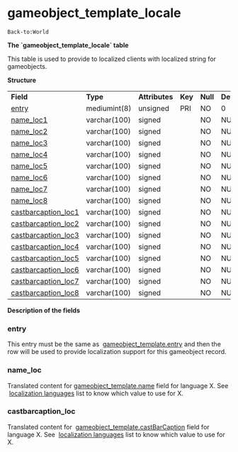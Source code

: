 # gameobject\_template\_locale

`Back-to:World`

**The \`gameobject\_template\_locale\` table**

This table is used to provide to localized clients with localized string for gameobjects.

**Structure**

|                                                                        |              |                |         |          |             |           |             |
|------------------------------------------------------------------------|--------------|----------------|---------|----------|-------------|-----------|-------------|
| **Field**                                                              | **Type**     | **Attributes** | **Key** | **Null** | **Default** | **Extra** | **Comment** |
| [entry](#gameobject_template_locale-entry)                             | mediumint(8) | unsigned       | PRI     | NO       | 0           |           |             |
| [name\_loc1](#gameobject_template_locale-name_loc)                     | varchar(100) | signed         |         | NO       | NULL        |           |             |
| [name\_loc2](#gameobject_template_locale-name_loc)                     | varchar(100) | signed         |         | NO       | NULL        |           |             |
| [name\_loc3](#gameobject_template_locale-name_loc)                     | varchar(100) | signed         |         | NO       | NULL        |           |             |
| [name\_loc4](#gameobject_template_locale-name_loc)                     | varchar(100) | signed         |         | NO       | NULL        |           |             |
| [name\_loc5](#gameobject_template_locale-name_loc)                     | varchar(100) | signed         |         | NO       | NULL        |           |             |
| [name\_loc6](#gameobject_template_locale-name_loc)                     | varchar(100) | signed         |         | NO       | NULL        |           |             |
| [name\_loc7](#gameobject_template_locale-name_loc)                     | varchar(100) | signed         |         | NO       | NULL        |           |             |
| [name\_loc8](#gameobject_template_locale-name_loc)                     | varchar(100) | signed         |         | NO       | NULL        |           |             |
| [castbarcaption\_loc1](#gameobject_template_locale-castbarcaption_loc) | varchar(100) | signed         |         | NO       | NULL        |           |             |
| [castbarcaption\_loc2](#gameobject_template_locale-castbarcaption_loc) | varchar(100) | signed         |         | NO       | NULL        |           |             |
| [castbarcaption\_loc3](#gameobject_template_locale-castbarcaption_loc) | varchar(100) | signed         |         | NO       | NULL        |           |             |
| [castbarcaption\_loc4](#gameobject_template_locale-castbarcaption_loc) | varchar(100) | signed         |         | NO       | NULL        |           |             |
| [castbarcaption\_loc5](#gameobject_template_locale-castbarcaption_loc) | varchar(100) | signed         |         | NO       | NULL        |           |             |
| [castbarcaption\_loc6](#gameobject_template_locale-castbarcaption_loc) | varchar(100) | signed         |         | NO       | NULL        |           |             |
| [castbarcaption\_loc7](#gameobject_template_locale-castbarcaption_loc) | varchar(100) | signed         |         | NO       | NULL        |           |             |
| [castbarcaption\_loc8](#gameobject_template_locale-castbarcaption_loc) | varchar(100) | signed         |         | NO       | NULL        |           |             |

**Description of the fields**

### entry

This entry must be the same as  [gameobject\_template.entry](https://trinitycore.atlassian.net/wiki/display/tc/gameobject_template#gameobject_template-entry) and then the row will be used to provide localization support for this gameobject record.

### name\_loc

Translated content for [gameobject\_template.name](https://trinitycore.atlassian.net/wiki/display/tc/gameobject_template#gameobject_template-name) field for language X.
See  [localization languages](https://trinitycore.atlassian.net/wiki/display/tc/Localization+lang) list to know which value to use for X.

### castbarcaption\_loc

Translated content for  [gameobject\_template.castBarCaption](https://trinitycore.atlassian.net/wiki/display/tc/gameobject_template#gameobject_template-castBarCaption) field for language X.
See  [localization languages](https://trinitycore.atlassian.net/wiki/display/tc/Localization+lang) list to know which value to use for X.

